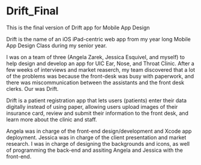 # Drift_Final
This is the final version of Drift app for Mobile App Design

Drift is the name of an iOS iPad-centric web app from my year long Mobile App Design Class during my senior year.

I was on a team of three (Angela Zarek, Jessica Esquivel, and myself) to help design and develop an app for UIC Ear, Nose, and Throat Clinic. After a few weeks of interviews and market reaserch, my team discovered that a lot of the problems was because the front-desk was busy with paperwork, and there was miscommunication between the assistants and the front desk clerks. Our was Drift.

Drift is a patient registration app that lets users (patients) enter their data digitally instead of using paper, allowing users upload images of their insurance card, review and submit their information to the front desk, and learn more about the clinic and staff.

Angela was in charge of the front-end design/development and Xcode app deployment. Jessica was in charge of the client presentation and market research. I was in charge of designing the backgrounds and icons, as well of programming the back-end and assiting Angela and Jessica with the front-end.
